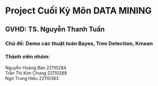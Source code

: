 # **Project Cuối Kỳ Môn DATA MINING** <br>
## **GVHD: TS. Nguyễn Thanh Tuấn** <br>
### Chủ đề: Demo các thuật toán Bayes, Tree Detection, Kmean <br>
### **Thành viên nhóm:** <br> 
  Nguyễn Hoàng Bảo    22110284 <br>
  Trần Thị Kim Chung  22110288 <br>
  Ngô Trung Hiếu      22110383 <br>

  
